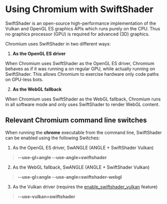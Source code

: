 # Using Chromium with SwiftShader

SwiftShader is an open-source high-performance implementation of the Vulkan and OpenGL ES graphics APIs which runs purely on the CPU. Thus no graphics processor (GPU) is required for advanced (3D) graphics.

Chromium uses SwiftShader in two different ways:

1) **As the OpenGL ES driver**

When Chromium uses SwiftShader as the OpenGL ES driver, Chromium behaves as if it was running a on regular GPU, while actually running on SwiftShader. This allows Chromium to exercise hardware only code paths on GPU-less bots.

2) **As the WebGL fallback**

When Chromium uses SwiftShader as the WebGL fallback, Chromium runs in all software mode and only uses SwiftShader to render WebGL content.

## Relevant Chromium command line switches

When running the **chrome** executable from the command line, SwiftShader can be enabled using the following Switches:
1) As the OpenGL ES driver, SwANGLE (ANGLE + SwiftShader Vulkan)
>**\-\-use-gl=angle \-\-use-angle=swiftshader**
2) As the WebGL fallback, SwANGLE (ANGLE + SwiftShader Vulkan)
>**\-\-use-gl=angle \-\-use-angle=swiftshader-webgl**
3) As the Vulkan driver (requires the [enable_swiftshader_vulkan](https://source.chromium.org/chromium/chromium/src/+/main:gpu/vulkan/features.gni;l=16) feature)
>**--use-vulkan=swiftshader**
